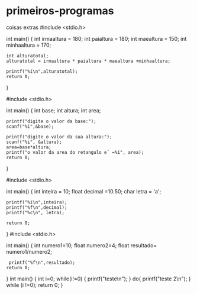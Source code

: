 # primeiros-programas
coisas extras
#include <stdio.h>

int main()
{
    int irmaaltura = 180;
    int paialtura = 180;
    int maealtura = 150;
    int minhaaltura = 170;
    
    int alturatotal;
    alturatotal = irmaaltura * paialtura * maealtura +minhaaltura;
     
    printf("%i\n",alturatotal); 
    return 0;
}

#include <stdio.h>

int main()
{
    int base;
    int altura;
    int area;
    
    printf("digite o valor da base:");
    scanf("%i",&base);
    
    printf("digite o valor da sua altura:");
    scanf("%i", &altura);
    area=base*altura;
    printf("o valor da area do retangulo e´ =%i", area);
    return 0;
}

#include <stdio.h>

int main()
{
    int inteira = 10;
    float decimal =10.50;
    char letra = 'a';
    
    printf("%i\n",inteira);
    printf("%f\n",decimal);
    printf("%c\n", letra);
    
    return 0;
}
#include <stdio.h>

int main()
{
    int numero1=10;
    float numero2=4;
    float resultado= numero1/numero2;
     
     printf("%f\n",resultado);
    return 0;
}
int main()
{   int i=0;
    while(i!=0)
    {
        printf("teste\n");
    }
    do{
        printf("teste 2\n");
    } while (i !=0);
    return 0;
}





